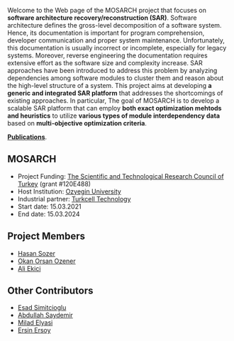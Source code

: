 Welcome to the Web page of the MOSARCH project that focuses on **software architecture recovery/reconstruction (SAR)**. Software architecture defines the gross-level decomposition of a software system. Hence, its documentation is important for program comprehension, developer communication and proper system maintenance. Unfortunately, this documentation is usually incorrect or incomplete, especially for legacy systems. Moreover, reverse engineering the documentation requires extensive effort as the software size and complexity increase. SAR approaches have been introduced to address this problem by analyzing dependencies among software modules to cluster them and reason about the high-level structure of a system. This project aims at developing **a generic and integrated SAR platform** that addresses the shortcomings of existing approaches. In particular, The goal of MOSARCH is to develop a scalable SAR platform that can employ **both exact optimization mehtods and heuristics** to utilize **various types of module interdependency data** based on **multi-objective optimization criteria**.

[**Publications**](./publications.html).

## MOSARCH
- Project Funding: [The Scientific and Technological Research Council of Turkey](https://tubitak.gov.tr/en) (grant #120E488)
- Host Institution: [Ozyegin University](https://www.ozyegin.edu.tr/)
- Industrial partner: [Turkcell Technology](http://www.turkcellteknoloji.com.tr/language/en/)
- Start date: 15.03.2021
- End date: 15.03.2024

## Project Members
- [Hasan Sozer](https://faculty.ozyegin.edu.tr/hsozer/)
- [Okan Orsan Ozener](https://faculty.ozyegin.edu.tr/orsano/)
- [Ali Ekici](https://faculty.ozyegin.edu.tr/aliekici/)

## Other Contributors
- [Esad Simitcioglu](https://github.com/EsadSimitcioglu)
- [Abdullah Saydemir](https://github.com/Saydemr)
- [Milad Elyasi](http://www.miladelyasi.com/)
- [Ersin Ersoy](https://github.com/ersinersoy/)
